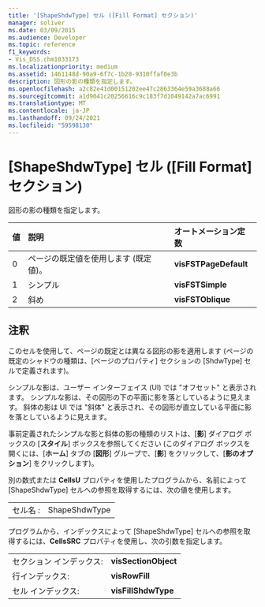 ```yaml
---
title: '[ShapeShdwType] セル ([Fill Format] セクション)'
manager: soliver
ms.date: 03/09/2015
ms.audience: Developer
ms.topic: reference
f1_keywords:
- Vis_DSS.chm1033173
ms.localizationpriority: medium
ms.assetid: 1461148d-90a9-6f7c-1b28-9310ffaf0e3b
description: 図形の影の種類を指定します。
ms.openlocfilehash: a2c82e41d00151202ee47c2863364e59a3688a66
ms.sourcegitcommit: a1d9041c20256616c9c183f7d1049142a7ac6991
ms.translationtype: MT
ms.contentlocale: ja-JP
ms.lasthandoff: 09/24/2021
ms.locfileid: "59598130"
---
```

# <a name="shapeshdwtype-cell-fill-format-section"></a>[ShapeShdwType] セル ([Fill Format] セクション)

図形の影の種類を指定します。 
  
|**値**|**説明**|**オートメーション定数**|
|:-----|:-----|:-----|
|0  <br/> |ページの既定値を使用します (既定値)。  <br/> |**visFSTPageDefault** <br/> |
|1  <br/> |シンプル  <br/> |**visFSTSimple** <br/> |
|2  <br/> |斜め  <br/> |**visFSTOblique** <br/> |
   
## <a name="remarks"></a>注釈

このセルを使用して、ページの既定とは異なる図形の影を適用します (ページの既定のシャドウの種類は、[ページのプロパティ] セクションの [ShdwType] セルで定義されます)。
  
シンプルな影は、ユーザー インターフェイス (UI) では "オフセット" と表示されます。 シンプルな影は、その図形の下の平面に影を落としているように見えます。 斜体の影は UI では "斜体" と表示され、その図形が直立している平面に影を落としているように見えます。 
  
事前定義されたシンプルな影と斜体の影の種類のリストは、[**影**] ダイアログ ボックスの [**スタイル**] ボックスを参照してください (このダイアログ ボックスを開くには、[**ホーム**] タブの [**図形**] グループで、[**影**] をクリックして、[**影のオプション**] をクリックします)。
  
別の数式または **CellsU** プロパティを使用したプログラムから、名前によって [ShapeShdwType] セルへの参照を取得するには、次の値を使用します。 
  
|||
|:-----|:-----|
|セル名 :  <br/> |ShapeShdwType  <br/> |
   
プログラムから、インデックスによって [ShapeShdwType] セルへの参照を取得するには、**CellsSRC** プロパティを使用し、次の引数を指定します。 
  
|||
|:-----|:-----|
|セクション インデックス:  <br/> |**visSectionObject** <br/> |
|行インデックス:  <br/> |**visRowFill** <br/> |
|セル インデックス:  <br/> |**visFillShdwType** <br/> |
   

